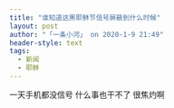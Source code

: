 ```yaml
---
title: "谁知道这黑耶稣节信号屏蔽到什么时候"
layout: post
author: "「一条小河」 on 2020-1-9 21:49"
header-style: text
tags:
  - 新闻
  - 耶稣
---
```


<head></head>
<body>
  一天手机都没信号 什么事也干不了 很焦灼啊
 <br>
</body>


